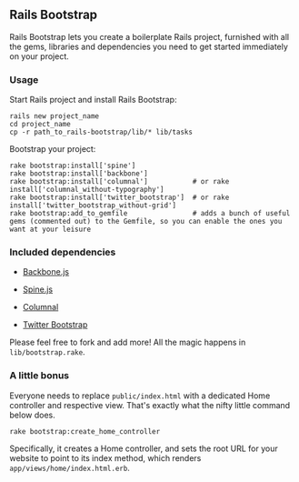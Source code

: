 ## Rails Bootstrap ##

Rails Bootstrap lets you create a boilerplate Rails project, furnished with all the gems, libraries and dependencies you need to get started immediately on your project.

### Usage ###

Start Rails project and install Rails Bootstrap:

    rails new project_name
    cd project_name
    cp -r path_to_rails-bootstrap/lib/* lib/tasks

Bootstrap your project:

    rake bootstrap:install['spine']
    rake bootstrap:install['backbone']
    rake bootstrap:install['columnal']           # or rake install['columnal_without-typography']
    rake bootstrap:install['twitter_bootstrap']  # or rake install['twitter_bootstrap_without-grid']
    rake bootstrap:add_to_gemfile                # adds a bunch of useful gems (commented out) to the Gemfile, so you can enable the ones you want at your leisure

### Included dependencies ###

- [Backbone.js](http://documentcloud.github.com/backbone/)

- [Spine.js](http://maccman.github.com/spine/)

- [Columnal](http://www.columnal.com/)

- [Twitter Bootstrap](http://twitter.github.com/bootstrap/)

Please feel free to fork and add more! All the magic happens in `lib/bootstrap.rake`.

### A little bonus ###

Everyone needs to replace `public/index.html` with a dedicated Home controller and respective view. That's exactly what the nifty little command below does.

    rake bootstrap:create_home_controller

Specifically, it creates a Home controller, and sets the root URL for your website to point to its index method, which renders `app/views/home/index.html.erb`.
